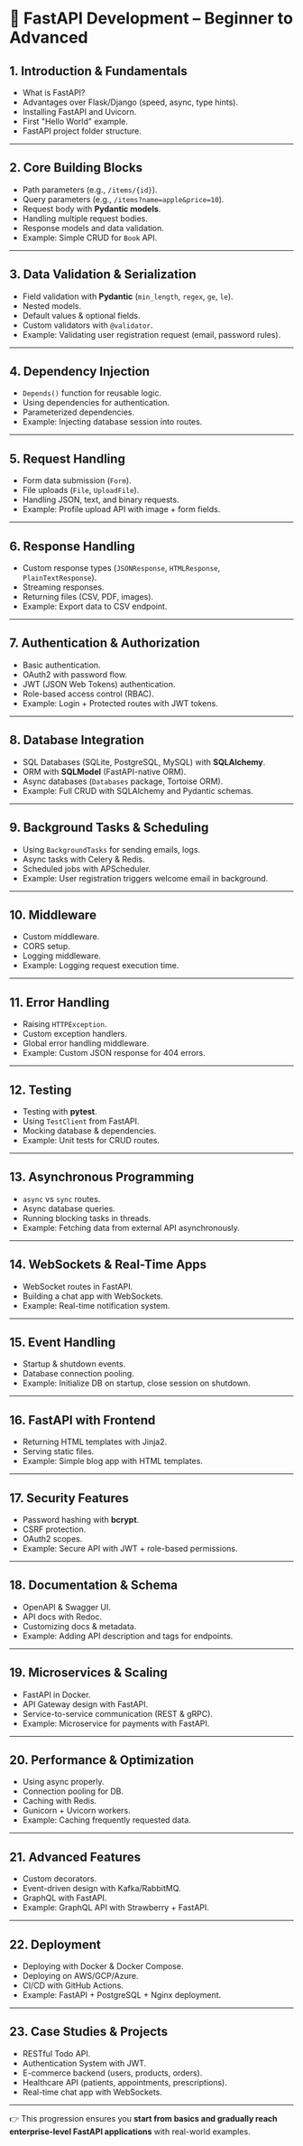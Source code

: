 # 📘 FastAPI Development – Beginner to Advanced

## 1. **Introduction & Fundamentals**

* What is FastAPI?
* Advantages over Flask/Django (speed, async, type hints).
* Installing FastAPI and Uvicorn.
* First "Hello World" example.
* FastAPI project folder structure.

---

## 2. **Core Building Blocks**

* Path parameters (e.g., `/items/{id}`).
* Query parameters (e.g., `/items?name=apple&price=10`).
* Request body with **Pydantic models**.
* Handling multiple request bodies.
* Response models and data validation.
* Example: Simple CRUD for `Book` API.

---

## 3. **Data Validation & Serialization**

* Field validation with **Pydantic** (`min_length`, `regex`, `ge`, `le`).
* Nested models.
* Default values & optional fields.
* Custom validators with `@validator`.
* Example: Validating user registration request (email, password rules).

---

## 4. **Dependency Injection**

* `Depends()` function for reusable logic.
* Using dependencies for authentication.
* Parameterized dependencies.
* Example: Injecting database session into routes.

---

## 5. **Request Handling**

* Form data submission (`Form`).
* File uploads (`File`, `UploadFile`).
* Handling JSON, text, and binary requests.
* Example: Profile upload API with image + form fields.

---

## 6. **Response Handling**

* Custom response types (`JSONResponse`, `HTMLResponse`, `PlainTextResponse`).
* Streaming responses.
* Returning files (CSV, PDF, images).
* Example: Export data to CSV endpoint.

---

## 7. **Authentication & Authorization**

* Basic authentication.
* OAuth2 with password flow.
* JWT (JSON Web Tokens) authentication.
* Role-based access control (RBAC).
* Example: Login + Protected routes with JWT tokens.

---

## 8. **Database Integration**

* SQL Databases (SQLite, PostgreSQL, MySQL) with **SQLAlchemy**.
* ORM with **SQLModel** (FastAPI-native ORM).
* Async databases (`Databases` package, Tortoise ORM).
* Example: Full CRUD with SQLAlchemy and Pydantic schemas.

---

## 9. **Background Tasks & Scheduling**

* Using `BackgroundTasks` for sending emails, logs.
* Async tasks with Celery & Redis.
* Scheduled jobs with APScheduler.
* Example: User registration triggers welcome email in background.

---

## 10. **Middleware**

* Custom middleware.
* CORS setup.
* Logging middleware.
* Example: Logging request execution time.

---

## 11. **Error Handling**

* Raising `HTTPException`.
* Custom exception handlers.
* Global error handling middleware.
* Example: Custom JSON response for 404 errors.

---

## 12. **Testing**

* Testing with **pytest**.
* Using `TestClient` from FastAPI.
* Mocking database & dependencies.
* Example: Unit tests for CRUD routes.

---

## 13. **Asynchronous Programming**

* `async` vs `sync` routes.
* Async database queries.
* Running blocking tasks in threads.
* Example: Fetching data from external API asynchronously.

---

## 14. **WebSockets & Real-Time Apps**

* WebSocket routes in FastAPI.
* Building a chat app with WebSockets.
* Example: Real-time notification system.

---

## 15. **Event Handling**

* Startup & shutdown events.
* Database connection pooling.
* Example: Initialize DB on startup, close session on shutdown.

---

## 16. **FastAPI with Frontend**

* Returning HTML templates with Jinja2.
* Serving static files.
* Example: Simple blog app with HTML templates.

---

## 17. **Security Features**

* Password hashing with **bcrypt**.
* CSRF protection.
* OAuth2 scopes.
* Example: Secure API with JWT + role-based permissions.

---

## 18. **Documentation & Schema**

* OpenAPI & Swagger UI.
* API docs with Redoc.
* Customizing docs & metadata.
* Example: Adding API description and tags for endpoints.

---

## 19. **Microservices & Scaling**

* FastAPI in Docker.
* API Gateway design with FastAPI.
* Service-to-service communication (REST & gRPC).
* Example: Microservice for payments with FastAPI.

---

## 20. **Performance & Optimization**

* Using async properly.
* Connection pooling for DB.
* Caching with Redis.
* Gunicorn + Uvicorn workers.
* Example: Caching frequently requested data.

---

## 21. **Advanced Features**

* Custom decorators.
* Event-driven design with Kafka/RabbitMQ.
* GraphQL with FastAPI.
* Example: GraphQL API with Strawberry + FastAPI.

---

## 22. **Deployment**

* Deploying with Docker & Docker Compose.
* Deploying on AWS/GCP/Azure.
* CI/CD with GitHub Actions.
* Example: FastAPI + PostgreSQL + Nginx deployment.

---

## 23. **Case Studies & Projects**

* RESTful Todo API.
* Authentication System with JWT.
* E-commerce backend (users, products, orders).
* Healthcare API (patients, appointments, prescriptions).
* Real-time chat app with WebSockets.

---

👉 This progression ensures you **start from basics and gradually reach enterprise-level FastAPI applications** with real-world examples.



